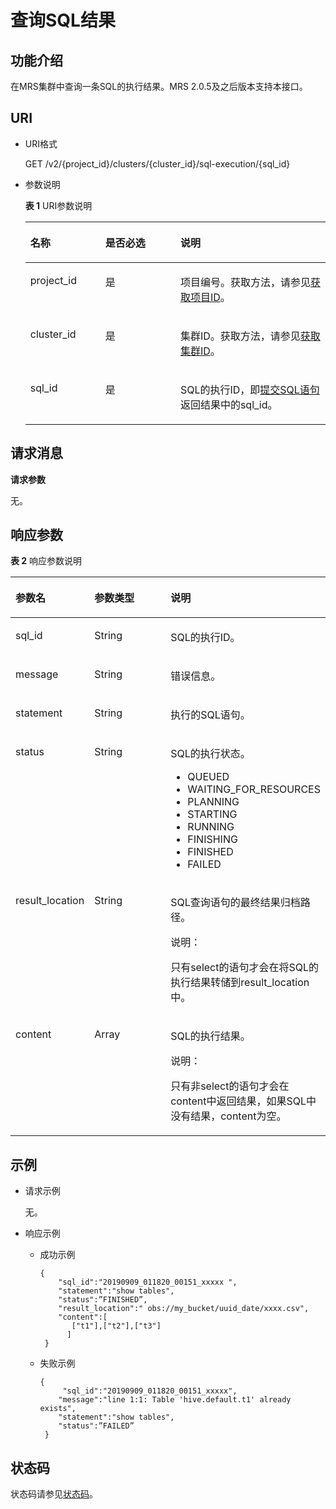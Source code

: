 # 查询SQL结果<a name="ZH-CN_TOPIC_0192504944"></a>

## 功能介绍<a name="section4408504619327"></a>

在MRS集群中查询一条SQL的执行结果。MRS 2.0.5及之后版本支持本接口。

## URI<a name="section10186656193217"></a>

-   URI格式

    GET  /v2/\{project\_id\}/clusters/\{cluster\_id\}/sql-execution/\{sql\_id\}

-   参数说明

    **表 1**  URI参数说明

    <a name="table49499141194754"></a>
    <table><thead align="left"><tr id="zh-cn_topic_0176790808_row33700024194754"><th class="cellrowborder" valign="top" width="25%" id="mcps1.2.4.1.1"><p id="zh-cn_topic_0176790808_p16571835194812"><a name="zh-cn_topic_0176790808_p16571835194812"></a><a name="zh-cn_topic_0176790808_p16571835194812"></a>名称</p>
    </th>
    <th class="cellrowborder" valign="top" width="25%" id="mcps1.2.4.1.2"><p id="zh-cn_topic_0176790808_p141410194812"><a name="zh-cn_topic_0176790808_p141410194812"></a><a name="zh-cn_topic_0176790808_p141410194812"></a>是否必选</p>
    </th>
    <th class="cellrowborder" valign="top" width="50%" id="mcps1.2.4.1.3"><p id="zh-cn_topic_0176790808_p11454278194812"><a name="zh-cn_topic_0176790808_p11454278194812"></a><a name="zh-cn_topic_0176790808_p11454278194812"></a>说明</p>
    </th>
    </tr>
    </thead>
    <tbody><tr id="zh-cn_topic_0176790808_row39786771142917"><td class="cellrowborder" valign="top" width="25%" headers="mcps1.2.4.1.1 "><p id="zh-cn_topic_0176790808_p1503055142917"><a name="zh-cn_topic_0176790808_p1503055142917"></a><a name="zh-cn_topic_0176790808_p1503055142917"></a>project_id</p>
    </td>
    <td class="cellrowborder" valign="top" width="25%" headers="mcps1.2.4.1.2 "><p id="zh-cn_topic_0176790808_p54638598142917"><a name="zh-cn_topic_0176790808_p54638598142917"></a><a name="zh-cn_topic_0176790808_p54638598142917"></a>是</p>
    </td>
    <td class="cellrowborder" valign="top" width="50%" headers="mcps1.2.4.1.3 "><p id="zh-cn_topic_0176790808_p63650338142917"><a name="zh-cn_topic_0176790808_p63650338142917"></a><a name="zh-cn_topic_0176790808_p63650338142917"></a>项目编号。获取方法，请参见<a href="获取项目ID.md">获取项目ID</a>。</p>
    </td>
    </tr>
    <tr id="zh-cn_topic_0176790808_row3457216201210"><td class="cellrowborder" valign="top" width="25%" headers="mcps1.2.4.1.1 "><p id="zh-cn_topic_0176790808_p194589160122"><a name="zh-cn_topic_0176790808_p194589160122"></a><a name="zh-cn_topic_0176790808_p194589160122"></a>cluster_id</p>
    </td>
    <td class="cellrowborder" valign="top" width="25%" headers="mcps1.2.4.1.2 "><p id="zh-cn_topic_0176790808_p045813165125"><a name="zh-cn_topic_0176790808_p045813165125"></a><a name="zh-cn_topic_0176790808_p045813165125"></a>是</p>
    </td>
    <td class="cellrowborder" valign="top" width="50%" headers="mcps1.2.4.1.3 "><p id="zh-cn_topic_0176790808_p1845891641218"><a name="zh-cn_topic_0176790808_p1845891641218"></a><a name="zh-cn_topic_0176790808_p1845891641218"></a>集群ID。获取方法，请参见<a href="获取MRS集群信息.md#section177891315153619">获取集群ID</a>。</p>
    </td>
    </tr>
    <tr id="zh-cn_topic_0176790808_row121835121146"><td class="cellrowborder" valign="top" width="25%" headers="mcps1.2.4.1.1 "><p id="p967461817429"><a name="p967461817429"></a><a name="p967461817429"></a>sql_id</p>
    </td>
    <td class="cellrowborder" valign="top" width="25%" headers="mcps1.2.4.1.2 "><p id="p46749186427"><a name="p46749186427"></a><a name="p46749186427"></a>是</p>
    </td>
    <td class="cellrowborder" valign="top" width="50%" headers="mcps1.2.4.1.3 "><p id="p16674131884215"><a name="p16674131884215"></a><a name="p16674131884215"></a>SQL的执行ID，即<a href="提交SQL语句.md">提交SQL语句</a>返回结果中的sql_id。</p>
    </td>
    </tr>
    </tbody>
    </table>


## 请求消息<a name="section673761354213"></a>

**请求参数**

无。

## 响应参数<a name="section775516131425"></a>

**表 2**  响应参数说明

<a name="table12040613193927"></a>
<table><thead align="left"><tr id="zh-cn_topic_0192504943_zh-cn_topic_0177065250_row8843854193927"><th class="cellrowborder" valign="top" width="25.06%" id="mcps1.2.4.1.1"><p id="zh-cn_topic_0192504943_zh-cn_topic_0177065250_p45263556193927"><a name="zh-cn_topic_0192504943_zh-cn_topic_0177065250_p45263556193927"></a><a name="zh-cn_topic_0192504943_zh-cn_topic_0177065250_p45263556193927"></a>参数名</p>
</th>
<th class="cellrowborder" valign="top" width="24.94%" id="mcps1.2.4.1.2"><p id="zh-cn_topic_0192504943_zh-cn_topic_0177065250_p1907984993927"><a name="zh-cn_topic_0192504943_zh-cn_topic_0177065250_p1907984993927"></a><a name="zh-cn_topic_0192504943_zh-cn_topic_0177065250_p1907984993927"></a>参数类型</p>
</th>
<th class="cellrowborder" valign="top" width="50%" id="mcps1.2.4.1.3"><p id="zh-cn_topic_0192504943_zh-cn_topic_0177065250_p17473879193927"><a name="zh-cn_topic_0192504943_zh-cn_topic_0177065250_p17473879193927"></a><a name="zh-cn_topic_0192504943_zh-cn_topic_0177065250_p17473879193927"></a>说明</p>
</th>
</tr>
</thead>
<tbody><tr id="zh-cn_topic_0192504943_zh-cn_topic_0177065250_row8387056194027"><td class="cellrowborder" valign="top" width="25.06%" headers="mcps1.2.4.1.1 "><p id="zh-cn_topic_0192504943_p13371162611389"><a name="zh-cn_topic_0192504943_p13371162611389"></a><a name="zh-cn_topic_0192504943_p13371162611389"></a>sql_id</p>
</td>
<td class="cellrowborder" valign="top" width="24.94%" headers="mcps1.2.4.1.2 "><p id="zh-cn_topic_0192504943_p123711626143819"><a name="zh-cn_topic_0192504943_p123711626143819"></a><a name="zh-cn_topic_0192504943_p123711626143819"></a>String</p>
</td>
<td class="cellrowborder" valign="top" width="50%" headers="mcps1.2.4.1.3 "><p id="zh-cn_topic_0192504943_p12371202623814"><a name="zh-cn_topic_0192504943_p12371202623814"></a><a name="zh-cn_topic_0192504943_p12371202623814"></a>SQL的执行ID。</p>
</td>
</tr>
<tr id="zh-cn_topic_0192504943_row04111663819"><td class="cellrowborder" valign="top" width="25.06%" headers="mcps1.2.4.1.1 "><p id="zh-cn_topic_0192504943_p19371102619383"><a name="zh-cn_topic_0192504943_p19371102619383"></a><a name="zh-cn_topic_0192504943_p19371102619383"></a>message</p>
</td>
<td class="cellrowborder" valign="top" width="24.94%" headers="mcps1.2.4.1.2 "><p id="zh-cn_topic_0192504943_p1237112619387"><a name="zh-cn_topic_0192504943_p1237112619387"></a><a name="zh-cn_topic_0192504943_p1237112619387"></a>String</p>
</td>
<td class="cellrowborder" valign="top" width="50%" headers="mcps1.2.4.1.3 "><p id="zh-cn_topic_0192504943_p113712267381"><a name="zh-cn_topic_0192504943_p113712267381"></a><a name="zh-cn_topic_0192504943_p113712267381"></a>错误信息。</p>
</td>
</tr>
<tr id="zh-cn_topic_0192504943_row12221316163813"><td class="cellrowborder" valign="top" width="25.06%" headers="mcps1.2.4.1.1 "><p id="zh-cn_topic_0192504943_p17371526153820"><a name="zh-cn_topic_0192504943_p17371526153820"></a><a name="zh-cn_topic_0192504943_p17371526153820"></a>statement</p>
</td>
<td class="cellrowborder" valign="top" width="24.94%" headers="mcps1.2.4.1.2 "><p id="zh-cn_topic_0192504943_p20371132623814"><a name="zh-cn_topic_0192504943_p20371132623814"></a><a name="zh-cn_topic_0192504943_p20371132623814"></a>String</p>
</td>
<td class="cellrowborder" valign="top" width="50%" headers="mcps1.2.4.1.3 "><p id="zh-cn_topic_0192504943_p1537152653818"><a name="zh-cn_topic_0192504943_p1537152653818"></a><a name="zh-cn_topic_0192504943_p1537152653818"></a>执行的SQL语句。</p>
</td>
</tr>
<tr id="zh-cn_topic_0192504943_row1941301612382"><td class="cellrowborder" valign="top" width="25.06%" headers="mcps1.2.4.1.1 "><p id="zh-cn_topic_0192504943_p1437222613384"><a name="zh-cn_topic_0192504943_p1437222613384"></a><a name="zh-cn_topic_0192504943_p1437222613384"></a>status</p>
</td>
<td class="cellrowborder" valign="top" width="24.94%" headers="mcps1.2.4.1.2 "><p id="zh-cn_topic_0192504943_p037292620383"><a name="zh-cn_topic_0192504943_p037292620383"></a><a name="zh-cn_topic_0192504943_p037292620383"></a>String</p>
</td>
<td class="cellrowborder" valign="top" width="50%" headers="mcps1.2.4.1.3 "><p id="zh-cn_topic_0192504943_p17372142620383"><a name="zh-cn_topic_0192504943_p17372142620383"></a><a name="zh-cn_topic_0192504943_p17372142620383"></a>SQL的执行状态。</p>
<a name="zh-cn_topic_0192504943_ul99208573388"></a><a name="zh-cn_topic_0192504943_ul99208573388"></a><ul id="zh-cn_topic_0192504943_ul99208573388"><li>QUEUED</li><li>WAITING_FOR_RESOURCES</li><li>PLANNING</li><li>STARTING</li><li>RUNNING</li><li>FINISHING</li><li>FINISHED</li><li>FAILED</li></ul>
</td>
</tr>
<tr id="zh-cn_topic_0192504943_row4616316143820"><td class="cellrowborder" valign="top" width="25.06%" headers="mcps1.2.4.1.1 "><p id="zh-cn_topic_0192504943_p337282643816"><a name="zh-cn_topic_0192504943_p337282643816"></a><a name="zh-cn_topic_0192504943_p337282643816"></a>result_location</p>
</td>
<td class="cellrowborder" valign="top" width="24.94%" headers="mcps1.2.4.1.2 "><p id="zh-cn_topic_0192504943_p10372526203814"><a name="zh-cn_topic_0192504943_p10372526203814"></a><a name="zh-cn_topic_0192504943_p10372526203814"></a>String</p>
</td>
<td class="cellrowborder" valign="top" width="50%" headers="mcps1.2.4.1.3 "><p id="zh-cn_topic_0192504943_p8372426123813"><a name="zh-cn_topic_0192504943_p8372426123813"></a><a name="zh-cn_topic_0192504943_p8372426123813"></a>SQL查询语句的最终结果归档路径。</p>
<div class="note" id="zh-cn_topic_0192504943_note88976412399"><a name="zh-cn_topic_0192504943_note88976412399"></a><a name="zh-cn_topic_0192504943_note88976412399"></a><span class="notetitle"> 说明： </span><div class="notebody"><p id="zh-cn_topic_0192504943_p1689984111393"><a name="zh-cn_topic_0192504943_p1689984111393"></a><a name="zh-cn_topic_0192504943_p1689984111393"></a>只有select的语句才会在将SQL的执行结果转储到result_location中。</p>
</div></div>
</td>
</tr>
<tr id="zh-cn_topic_0192504943_row10848151618387"><td class="cellrowborder" valign="top" width="25.06%" headers="mcps1.2.4.1.1 "><p id="zh-cn_topic_0192504943_p1037216265382"><a name="zh-cn_topic_0192504943_p1037216265382"></a><a name="zh-cn_topic_0192504943_p1037216265382"></a>content</p>
</td>
<td class="cellrowborder" valign="top" width="24.94%" headers="mcps1.2.4.1.2 "><p id="zh-cn_topic_0192504943_p123726263385"><a name="zh-cn_topic_0192504943_p123726263385"></a><a name="zh-cn_topic_0192504943_p123726263385"></a>Array</p>
</td>
<td class="cellrowborder" valign="top" width="50%" headers="mcps1.2.4.1.3 "><p id="zh-cn_topic_0192504943_p133721326103811"><a name="zh-cn_topic_0192504943_p133721326103811"></a><a name="zh-cn_topic_0192504943_p133721326103811"></a>SQL的执行结果。</p>
<div class="note" id="zh-cn_topic_0192504943_note939175614390"><a name="zh-cn_topic_0192504943_note939175614390"></a><a name="zh-cn_topic_0192504943_note939175614390"></a><span class="notetitle"> 说明： </span><div class="notebody"><p id="zh-cn_topic_0192504943_p542165615391"><a name="zh-cn_topic_0192504943_p542165615391"></a><a name="zh-cn_topic_0192504943_p542165615391"></a>只有非select的语句才会在content中返回结果，如果SQL中没有结果，content为空。</p>
</div></div>
</td>
</tr>
</tbody>
</table>

## 示例<a name="section1210015461189"></a>

-   请求示例

    无。

-   响应示例
    -   成功示例

        ```
        {
            "sql_id":"20190909_011820_00151_xxxxx ", 
            "statement":"show tables",
            "status":”FINISHED”,
            "result_location":" obs://my_bucket/uuid_date/xxxx.csv",  
            "content":[
               ["t1"],["t2"],["t3"]   
              ] 
         }
        ```

    -   失败示例

        ```
        { 
             "sql_id":"20190909_011820_00151_xxxxx", 
            "message":"line 1:1: Table 'hive.default.t1' already exists",
            "statement":"show tables",
            "status":”FAILED”
         }
        ```



## 状态码<a name="section4391766619434"></a>

状态码请参见[状态码](状态码.md)。

